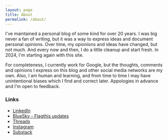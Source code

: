 ```yaml
---
layout: page
title: About
permalink: /about/
---
```


I've maintained a personal blog of some kind for over 20 years. I was big never a fan of writing, but it was a way to express ideas and document personal opinions. Over time, my opionions and ideas have changed, but not much. And every now and then, I do a little cleanup and start fresh. In 2024, I'm starting again with this site.

For completeness, I currently work for Google, but the thoughts, comments and opinions I express on this blog and other social media networks are my own. Also, I am human and learning, and from time to time I may have unintentional biases which I find and correct later. Appologies in advance and I'm open to feedback.

### Links
* [LinkedIn](https://www.linkedin.com/in/royans/)
* [BlueSky - Flagthis updates](https://bsky.app/profile/royans.bsky.social)
* [Threads](https://www.threads.net/@r0yans)
* [Instagram](https://www.instagram.com/r0yans/)
* [Substack](https://securedevice.substack.com/)
